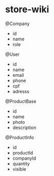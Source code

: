 # store-wiki

@Company
+ id
+ name
+ role

@User
+ id
+ name
+ email
+ phone
+ cpf
+ adresss

@ProductBase
+ id
+ name
+ photo
+ description

@ProductInfo
+ id
+ productId
+ companyId
+ quantity
+ visible
